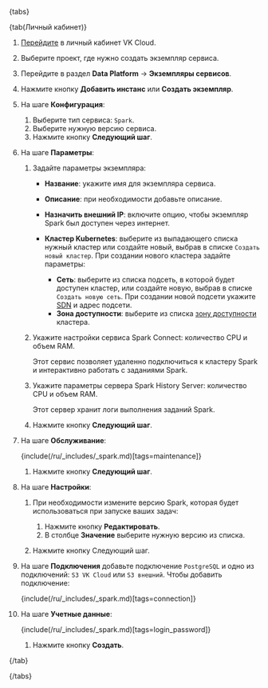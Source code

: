 {tabs}

{tab(Личный кабинет)}

1. [Перейдите](https://msk.cloud.vk.com/app/) в личный кабинет VK Cloud.
1. Выберите проект, где нужно создать экземпляр сервиса.
1. Перейдите в раздел **Data Platform** → **Экземпляры сервисов**.
1. Нажмите кнопку **Добавить инстанс** или **Создать экземпляр**.
1. На шаге **Конфигурация**:

   1. Выберите тип сервиса: `Spark`.
   1. Выберите нужную версию сервиса.
   1. Нажмите кнопку **Следующий шаг**.

1. На шаге **Параметры**:

   1. Задайте параметры экземпляра:

      - **Название**: укажите имя для экземпляра сервиса.
      - **Описание**: при необходимости добавьте описание.
      - **Назначить внешний IP**: включите опцию, чтобы экземпляр Spark был доступен через интернет.
      - **Кластер Kubernetes**: выберите из выпадающего списка нужный кластер или создайте новый, выбрав в списке `Создать новый кластер`. При создании нового кластера задайте параметры:

         - **Сеть**: выберите из списка подсеть, в которой будет доступен кластер, или создайте новую, выбрав в списке `Создать новую сеть`. При создании новой подсети укажите [SDN](/ru/networks/vnet/concepts/sdn) и адрес подсети.
         - **Зона доступности**: выберите из списка [зону доступности](/ru/intro/start/concepts/architecture#az) кластера.

   1. Укажите настройки сервиса Spark Connect: количество CPU и объем RAM.

      Этот сервис позволяет удаленно подключиться к кластеру Spark и интерактивно работать с заданиями Spark.

   1. Укажите параметры сервера Spark History Server: количество CPU и объем RAM.

      Этот сервер хранит логи выполнения заданий Spark.

   1. Нажмите кнопку **Следующий шаг**.

1. На шаге **Обслуживание**:

    {include(/ru/_includes/_spark.md)[tags=maintenance]}

    1. Нажмите кнопку **Следующий шаг**.

1. На шаге **Настройки**:

   1. При необходимости измените версию Spark, которая будет использоваться при запуске ваших задач:

       1. Нажмите кнопку **Редактировать**.
       1. В столбце **Значение** выберите нужную версию из списка.

   1. Нажмите кнопку Следующий шаг.

1. На шаге **Подключения** добавьте подключение `PostgreSQL` и одно из подключений: `S3 VK Cloud` или `S3 внешний`. Чтобы добавить подключение:

    {include(/ru/_includes/_spark.md)[tags=connection]}

1. На шаге **Учетные данные**:

    {include(/ru/_includes/_spark.md)[tags=login_password]}

    1. Нажмите кнопку **Создать**.

{/tab}

{/tabs}
